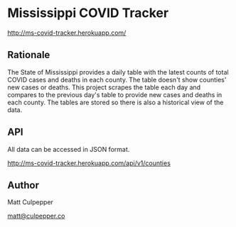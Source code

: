 # Mississippi COVID Tracker

http://ms-covid-tracker.herokuapp.com/

## Rationale

The State of Mississippi provides a daily table with the latest counts of total COVID cases and deaths in each county. The table doesn't show counties' new cases or deaths. This project scrapes the table each day and compares to the previous day's table to provide new cases and deaths in each county. The tables are stored so there is also a historical view of the data.

## API

All data can be accessed in JSON format.

http://ms-covid-tracker.herokuapp.com/api/v1/counties

## Author
Matt Culpepper

matt@culpepper.co
